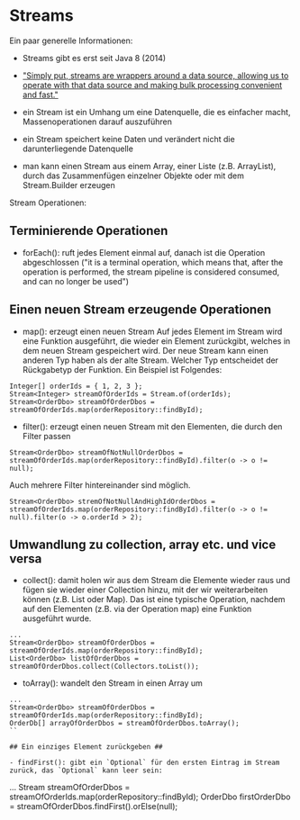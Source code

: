 # Streams #

Ein paar generelle Informationen:

- Streams gibt es erst seit Java 8 (2014)

- ["Simply put, streams are wrappers around a data source, allowing us to operate with that data source and making bulk processing convenient and fast."](https://stackify.com/streams-guide-java-8/)

- ein Stream ist ein Umhang um eine Datenquelle, die es einfacher macht, Massenoperationen darauf auszuführen

- ein Stream speichert keine Daten und verändert nicht die darunterliegende Datenquelle

- man kann einen Stream aus einem Array, einer Liste (z.B. ArrayList), durch das Zusammenfügen einzelner Objekte oder mit dem Stream.Builder erzeugen


Stream Operationen:

## Terminierende Operationen ##
- forEach(): ruft jedes Element einmal auf, danach ist die Operation abgeschlossen ("it is a terminal operation, which means that, after the operation is performed, the stream pipeline is considered consumed, and can no longer be used")

## Einen neuen Stream erzeugende Operationen ##

- map(): erzeugt einen neuen Stream
Auf jedes Element im Stream wird eine Funktion ausgeführt, die wieder ein Element zurückgibt, welches in dem neuen Stream gespeichert wird.
Der neue Stream kann einen anderen Typ haben als der alte Stream. Welcher Typ entscheidet der Rückgabetyp der Funktion. Ein Beispiel ist Folgendes:

```
Integer[] orderIds = { 1, 2, 3 };
Stream<Integer> streamOfOrderIds = Stream.of(orderIds);
Stream<OrderDbo> streamOfOrderDbos = streamOfOrderIds.map(orderRepository::findById);
```

- filter(): erzeugt einen neuen Stream mit den Elementen, die durch den Filter passen 

```
Stream<OrderDbo> streamOfNotNullOrderDbos = streamOfOrderIds.map(orderRepository::findById).filter(o -> o != null);
```
Auch mehrere Filter hintereinander sind möglich.

```
Stream<OrderDbo> stremOfNotNullAndHighIdOrderDbos = streamOfOrderIds.map(orderRepository::findById).filter(o -> o != null).filter(o -> o.orderId > 2);
```

## Umwandlung zu collection, array etc. und vice versa ## 


- collect(): damit holen wir aus dem Stream die Elemente wieder raus und fügen sie wieder einer Collection hinzu, mit der wir weiterarbeiten können (z.B. List oder Map).
Das ist eine typische Operation, nachdem auf den Elementen (z.B. via der Operation map) eine Funktion ausgeführt wurde.

```
...
Stream<OrderDbo> streamOfOrderDbos = streamOfOrderIds.map(orderRepository::findById);
List<OrderDbo> listOfOrderDbos = streamOfOrderDbos.collect(Collectors.toList());
```

- toArray(): wandelt den Stream in einen Array um
```
...
Stream<OrderDbo> streamOfOrderDbos = streamOfOrderIds.map(orderRepository::findById);
OrderDb[] arrayOfOrderDbos = streamOfOrderDbos.toArray();
``

## Ein einziges Element zurückgeben ##

- findFirst(): gibt ein `Optional` für den ersten Eintrag im Stream zurück, das `Optional` kann leer sein:
```
...
Stream<OrderDbo> streamOfOrderDbos = streamOfOrderIds.map(orderRepository::findById);
OrderDbo firstOrderDbo = streamOfOrderDbos.findFirst().orElse(null);
````
